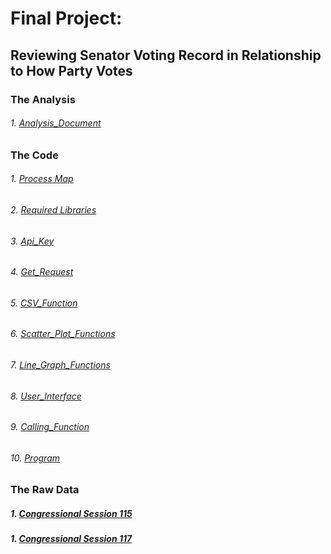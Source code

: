 # Final Project:
## Reviewing Senator Voting Record in Relationship to How Party Votes

### The Analysis
###### 1.  [Analysis_Document](Handful_of_Claims.docx)

### The Code
###### 1.  [Process Map](Process_Map.docx)
###### 2.  [Required Libraries](Required_Libaries.png)
###### 3.  [Api_Key](API_Key.png)
###### 4.  [Get_Request](Get_Request.png)
###### 5.  [CSV_Function](CSV_Function.png)
###### 6.  [Scatter_Plot_Functions](scatter_plot_functions.png)
###### 7.  [Line_Graph_Functions](line_graph_functions.png)
###### 8.  [User_Interface](User_Interface.png)
###### 9.  [Calling_Function](calling_function.png)
###### 10. [Program](Final.py)

### The Raw Data
##### 1. [Congressional Session 115](https://github.com/jonpaulus/DAT_129_Python_2/blob/bf91f3c3bc5aebd6c26b8db7d04911c7b2d771f5/Congressional%20Session%20115.csv)
##### 1. [Congressional Session 117](https://github.com/jonpaulus/DAT_129_Python_2/blob/0f07a3e8e7f6829e043d93af5f2f1c4461e53f51/Congressional%20Session%20117.csv)
